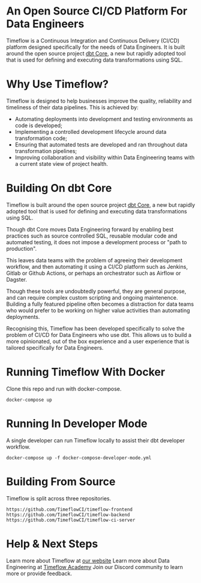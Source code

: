 # An Open Source CI/CD Platform For Data Engineers

Timeflow is a Continuous Integration and Continuous Delivery (CI/CD) platform designed specifically for the needs of Data Engineers.  It is built around the open source project [dbt Core](https://github.com/dbt-labs/dbt-core), a new but rapidly adopted tool that is used for defining and executing data transformations using SQL.

# Why Use Timeflow?

Timeflow is designed to help businesses improve the quality, reliability and timeliness of their data pipelines.  This is achieved by:

- Automating deployments into development and testing environments as code is developed;
- Implementing a controlled development lifecycle around data transformation code;
- Ensuring that automated tests are developed and ran throughout data transformation pipelines;
- Improving collaboration and visibility within Data Engineering teams with a current state view of project health.

# Building On dbt Core

Timeflow is built around the open source project [dbt Core](https://github.com/dbt-labs/dbt-core), a new but rapidly adopted tool that is used for defining and executing data transformations using SQL.

Though dbt Core moves Data Engineering forward by enabling best practices such as source controlled SQL, reusable modular code and automated testing, it does not impose a development process or "path to production".

This leaves data teams with the problem of agreeing their development workflow, and then automating it using a CI/CD platform such as Jenkins, Gitlab or Github Actions, or perhaps an orchestrator such as Airflow or Dagster.

Though these tools are undoubtedly powerful, they are general purpose, and can require complex custom scripting and ongoing maintenence. Building a fully featured pipeline often becomes a distraction for data teams who would prefer to be working on higher value activities than automating deployments.

Recognising this, Timeflow has been developed specifically to solve the problem of CI/CD for Data Engineers who use dbt. This allows us to build a more opinionated, out of the box experience and a user experience that is tailored specifically for Data Engineers.

# Running Timeflow With Docker

Clone this repo and run with docker-compose.

```
docker-compose up
```


# Running In Developer Mode

A single developer can run Timeflow locally to assist their dbt developer workflow.

```
docker-compose up -f docker-compose-developer-mode.yml
```

# Building From Source

Timeflow is split across three repositories.  

```
https://github.com/TimeflowCI/timeflow-frontend
https://github.com/TimeflowCI/timeflow-backend
https://github.com/TimeflowCI/timeflow-ci-server
```

# Help & Next Steps

Learn more about Timeflow at [our website](https://timeflow.systems)
Learn more about Data Engineering at [Timeflow Academy](https://timeflow.academy)
Join our Discord community to learn more or provide feedback.  

